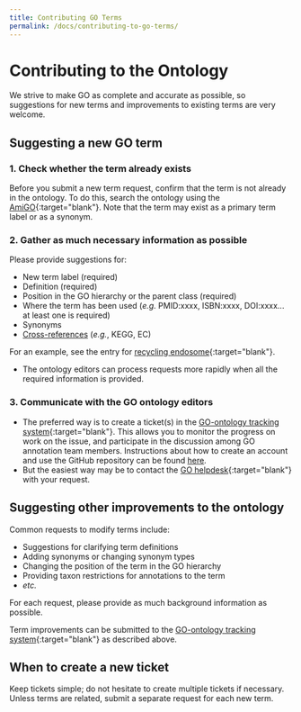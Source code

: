 ```yaml
---
title: Contributing GO Terms
permalink: /docs/contributing-to-go-terms/
---
```


# Contributing to the Ontology

We strive to make GO as complete and accurate as possible, so suggestions for new terms and improvements to existing terms are very welcome.

## Suggesting a new GO term

### 1. Check whether the term already exists
Before you submit a new term request, confirm that the term is not already in the ontology. To do this, search the ontology using the
[AmiGO](http://amigo.geneontology.org/amigo){:target="blank"}. Note that the term may exist as a primary term label or as a synonym.

### 2. Gather as much necessary information as possible
Please provide suggestions for:

+ New term label (required)
+ Definition (required)
+ Position in the GO hierarchy or the parent class (required)
+ Where the term has been used (*e.g.* PMID:xxxx, ISBN:xxxx, DOI:xxxx... at least one is required)
+ Synonyms
+ [Cross-references](/docs/download-mappings/) (*e.g.*, KEGG, EC)

For an example, see the entry for [recycling endosome](http://amigo.geneontology.org/amigo/term/GO:0055037){:target="blank"}.

+ The ontology editors can process requests more rapidly when all the required information is provided.

### 3. Communicate with the GO ontology editors
* The preferred way is to create a ticket(s) in the [GO-ontology tracking system](https://github.com/geneontology/go-ontology/issues){:target="blank"}. This allows you to monitor the progress on work on the issue, and participate in the discussion among GO annotation team members. Instructions about how to create an account and use the GitHub repository can be found [here](/docs/how-to-submit-requests/).
* But the easiest way may be to contact the [GO helpdesk](http://help.geneontology.org/){:target="blank"} with your request.


## Suggesting other improvements to the ontology
Common requests to modify terms include:
+ Suggestions for clarifying term definitions
+ Adding synonyms or changing synonym types
+ Changing the position of the term in the GO hierarchy
+ Providing taxon restrictions for annotations to the term
+ *etc.*

For each request, please provide as much background information as possible.

Term improvements can be submitted to the [GO-ontology tracking system](https://github.com/geneontology/go-ontology/issues){:target="blank"} as described above.

## When to create a new ticket
Keep tickets simple; do not hesitate to create multiple tickets if necessary. Unless terms are related, submit a separate request for each new term.
